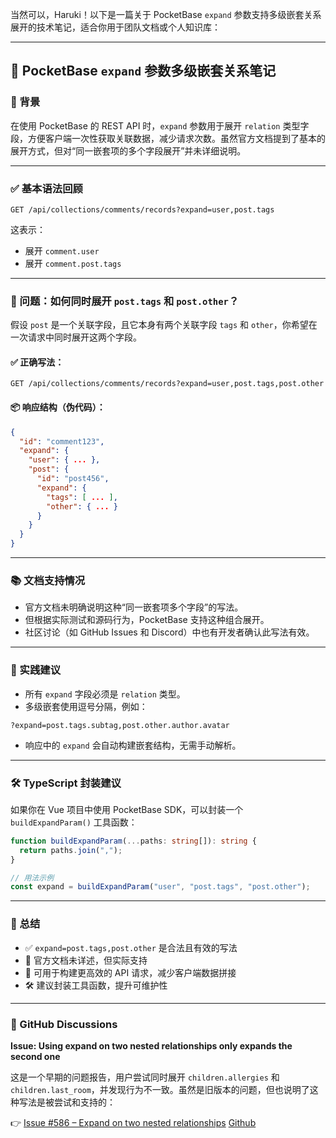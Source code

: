当然可以，Haruki！以下是一篇关于 PocketBase `expand` 参数支持多级嵌套关系展开的技术笔记，适合你用于团队文档或个人知识库：

---

## 🧩 PocketBase `expand` 参数多级嵌套关系笔记

### 📌 背景

在使用 PocketBase 的 REST API 时，`expand` 参数用于展开 `relation` 类型字段，方便客户端一次性获取关联数据，减少请求次数。虽然官方文档提到了基本的展开方式，但对“同一嵌套项的多个字段展开”并未详细说明。

---

### ✅ 基本语法回顾

```http
GET /api/collections/comments/records?expand=user,post.tags
```

这表示：

- 展开 `comment.user`
- 展开 `comment.post.tags`

---

### 🧠 问题：如何同时展开 `post.tags` 和 `post.other`？

假设 `post` 是一个关联字段，且它本身有两个关联字段 `tags` 和 `other`，你希望在一次请求中同时展开这两个字段。

#### ✅ 正确写法：

```http
GET /api/collections/comments/records?expand=user,post.tags,post.other
```

#### 📦 响应结构（伪代码）：

```json
{
  "id": "comment123",
  "expand": {
    "user": { ... },
    "post": {
      "id": "post456",
      "expand": {
        "tags": [ ... ],
        "other": { ... }
      }
    }
  }
}
```

---

### 📚 文档支持情况

- 官方文档未明确说明这种“同一嵌套项多个字段”的写法。
- 但根据实际测试和源码行为，PocketBase 支持这种组合展开。
- 社区讨论（如 GitHub Issues 和 Discord）中也有开发者确认此写法有效。

---

### 🧪 实践建议

- 所有 `expand` 字段必须是 `relation` 类型。
- 多级嵌套使用逗号分隔，例如：
```http
?expand=post.tags.subtag,post.other.author.avatar
```
- 响应中的 `expand` 会自动构建嵌套结构，无需手动解析。

---

### 🛠️ TypeScript 封装建议

如果你在 Vue 项目中使用 PocketBase SDK，可以封装一个 `buildExpandParam()` 工具函数：

```ts
function buildExpandParam(...paths: string[]): string {
  return paths.join(",");
}

// 用法示例
const expand = buildExpandParam("user", "post.tags", "post.other");
```

---

### 🧾 总结

- ✅ `expand=post.tags,post.other` 是合法且有效的写法
- 📖 官方文档未详述，但实际支持
- 🧠 可用于构建更高效的 API 请求，减少客户端数据拼接
- 🛠️ 建议封装工具函数，提升可维护性


---

### 🔗 GitHub Discussions

**Issue: Using expand on two nested relationships only expands the second one**  

这是一个早期的问题报告，用户尝试同时展开 `children.allergies` 和 `children.last_room`，并发现行为不一致。虽然是旧版本的问题，但也说明了这种写法是被尝试和支持的：  

👉 [Issue #586 – Expand on two nested relationships](https://github.com/pocketbase/pocketbase/issues/586) [Github](https://github.com/pocketbase/pocketbase/issues/586)


